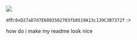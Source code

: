 [![](https://discord.c99.nl/widget/theme-4/482139697796349953.png)](https://discord.com/channels/@me/482139697796349953)

eth:`0xD27aD7d7E6003582703fb8519A13c139C3B7372f` :>


how do i make my readme look nice
